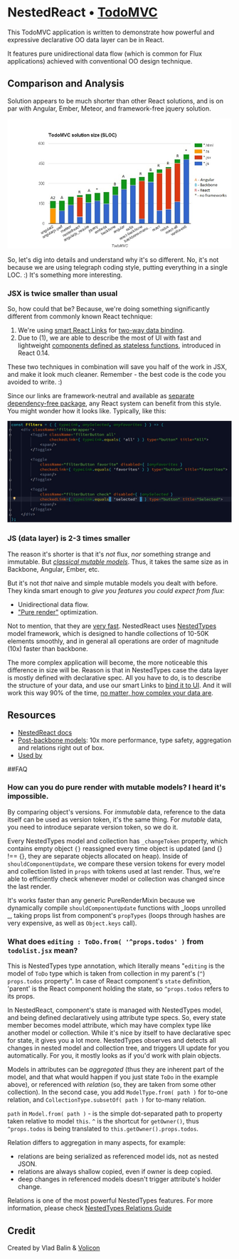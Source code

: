 # NestedReact • [TodoMVC](http://todomvc.com)

This TodoMVC application is written to demonstrate how powerful and expressive declarative OO data layer can be in React.

It features pure unidirectional data flow (which is common for Flux applications) achieved with conventional OO design
technique.

## Comparison and Analysis

Solution appears to be much shorter than other React solutions,
and is on par with Angular, Ember, Meteor, and framework-free jquery solution.

![TodoMVC SLOC size comparison](SLOC-comparison.jpg)

So, let's dig into details and understand why it's so different. No, it's not because we are using telegraph coding style,
putting everything in a single LOC. :) It's something more interesting.

### JSX is twice smaller than usual

So, how could that be? Because, we're doing something significantly different from commonly known React technique:

1. We're using [smart React Links](https://github.com/Volicon/NestedReact#two-way-data-binding) for [two-way data binding](/docs/databinding.md).
2. Due to (1), we are able to describe the most of UI with fast and lightweight [components defined as stateless functions](https://facebook.github.io/react/docs/reusable-components.html#stateless-functions), introduced in React 0.14.

These two techniques in combination will save you half of the work in JSX, and make it look much cleaner.
Remember - the best code is the code you avoided to write. :) 

Since our links are framework-neutral and available as [separate dependency-free package](https://github.com/Volicon/valuelink),
any React system can benefit from this style. You might wonder how it looks like.
Typically, like this:

![](pure-components.jpg)

### JS (data layer) is 2-3 times smaller

The reason it's shorter is that it's _not_ flux, _nor_ something strange and immutable. But [_classical mutable models_](https://github.com/Volicon/NestedTypes). Thus, it takes the same size as in Backbone, Angular, Ember, etc. 

But it's not _that_ naive and simple mutable models you dealt with before. They kinda smart enough to _give you features you could expect from flux_:

- Unidirectional data flow.
- ["Pure render"](https://github.com/Volicon/NestedReact#props-specs-and-pure-render-optimization) optimization.

Not to mention, that they are [very fast](http://slides.com/vladbalin/performance#/). NestedReact uses [NestedTypes]([https://github.com/Volicon/NestedTypes]) model framework, which is designed to handle collections of 10-50K elements smoothly, and in general all operations are order of magnitude (10x) faster than backbone.

The more complex application will become, the more noticeable this difference in size will be.
Reason is that in NestedTypes case the data layer is mostly defined with declarative spec.
All you have to do, is to describe the structure of your data,
and use our smart Links to [bind it to UI](/docs/databinding.md).
And it will work this way 90% of the time, [no matter, how complex your data are](https://github.com/Volicon/NestedTypes/blob/master/docs/RelationsGuide.md).

## Resources

- [NestedReact docs](https://github.com/Volicon/NestedReact)
- [Post-backbone models](https://github.com/Volicon/NestedTypes): 10x more performance, type safety, aggregation and relations right out of box. 
- [Used by](http://www.volicon.com/)

##FAQ
### How can you do pure render with mutable models? I heard it's impossible.

By comparing object's versions. For _immutable_ data, reference to the data itself can be used as version token, it's the same thing. For _mutable_ data, you need to introduce separate version token, so we do it.

Every NestedTypes model and collection has `_changeToken` property, which contains empty object `{}` reassigned every time object is updated (and {} !== {}, they are separate objects allocated on heap). Inside of `shouldComponentUpdate`, we compare these version tokens for every model and collection listed in `props` with tokens used at last render. Thus, we're able to efficiently check whenever model or collection was changed since the last render.

It's works faster than any generic PureRenderMixin because we dynamically compile `shouldComponentUpdate` functions with _loops unrolled _, taking props list from component's `propTypes` (loops through hashes are very expensive, as well as `Object.keys` call).

### What does `editing : ToDo.from( '^props.todos' )` from `todolist.jsx` mean?

This is NestedTypes type annotation, which literally means "`editing` is the model of `ToDo` type which is taken from 
collection in my parent's (`^`) `props.todos` property". In case of React component's `state` definition, 
'parent' is the React component holding the state, so `^props.todos` refers to its props. 

In NestedReact, component's state is managed with NestedTypes model, and being defined declaratively using 
attribute type specs. So, every state member becomes model attribute, which may have complex type like another
 model or collection. While it's nice by itself to have declarative spec for state, it gives you a lot more. NestedTypes observes and detects all
changes in nested model and collection tree, and triggers UI update for you automatically. For you, it mostly looks as if
   you'd work with plain objects.

Models in attributes can be _aggregated_ (thus they are inherent part of the model, and that what would happen if you just state `ToDo`
in the example above), or referenced with _relation_ (so, they are taken from some other collection). In the second case,
you add `ModelType.from( path )` for to-one relation, and `CollectionType.subsetOf( path )` for to-many relation.  

`path` in `Model.from( path )` - is the simple dot-separated path to property taken relative to model `this`. `^` is the 
shortcut for `getOwner()`, thus `^props.todos` is being translated to `this.getOwner().props.todos`.

Relation differs to aggregation in many aspects, for example:
 - relations are being serialized as referenced model ids, not as nested JSON.
 - relations are always shallow copied, even if owner is deep copied.
 - deep changes in referenced models doesn't trigger attribute's holder change.

Relations is one of the most powerful NestedTypes features. For more information, please 
check [NestedTypes Relations Guide](https://github.com/Volicon/NestedTypes/blob/master/docs/RelationsGuide.md)

## Credit

Created by Vlad Balin & [Volicon](http://www.volicon.com/)
